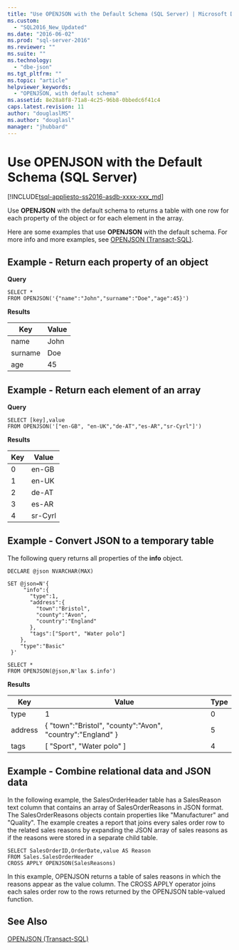 ```yaml
---
title: "Use OPENJSON with the Default Schema (SQL Server) | Microsoft Docs"
ms.custom: 
  - "SQL2016_New_Updated"
ms.date: "2016-06-02"
ms.prod: "sql-server-2016"
ms.reviewer: ""
ms.suite: ""
ms.technology: 
  - "dbe-json"
ms.tgt_pltfrm: ""
ms.topic: "article"
helpviewer_keywords: 
  - "OPENJSON, with default schema"
ms.assetid: 8e28a8f8-71a8-4c25-96b8-0bbedc6f41c4
caps.latest.revision: 11
author: "douglaslMS"
ms.author: "douglasl"
manager: "jhubbard"
---
```

# Use OPENJSON with the Default Schema (SQL Server)
[!INCLUDE[tsql-appliesto-ss2016-asdb-xxxx-xxx_md](../../includes/tsql-appliesto-ss2016-asdb-xxxx-xxx-md.md)]

  Use **OPENJSON** with the default schema to returns a table with one row for each property of the object or for each element in the array.  
  
 Here are some examples that use **OPENJSON** with the default schema. For more info and more examples, see [OPENJSON &#40;Transact-SQL&#41;](../../t-sql/functions/openjson-transact-sql.md).  
  
## Example - Return each property of an object  
 **Query**  
  
```tsql  
SELECT *
FROM OPENJSON('{"name":"John","surname":"Doe","age":45}') 
```  
  
 **Results**  
  
|Key|Value|  
|---------|-----------|  
|name|John|  
|surname|Doe|  
|age|45|  
  
## Example - Return each element of an array  
 **Query**  
  
```tsql  
SELECT [key],value
FROM OPENJSON('["en-GB", "en-UK","de-AT","es-AR","sr-Cyrl"]') 
```  
  
 **Results**  
  
|Key|Value|  
|---------|-----------|  
|0|en-GB|  
|1|en-UK|  
|2|de-AT|  
|3|es-AR|  
|4|sr-Cyrl|  
  
## Example - Convert JSON to a temporary table  
 The following query returns all properties of the **info** object.  
  
```tsql  
DECLARE @json NVARCHAR(MAX)

SET @json=N'{  
     "info":{    
       "type":1,  
       "address":{    
         "town":"Bristol",  
         "county":"Avon",  
         "country":"England"  
       },  
       "tags":["Sport", "Water polo"]  
    },  
    "type":"Basic"  
 }'

SELECT *
FROM OPENJSON(@json,N'lax $.info')
```  
  
 **Results**  
  
|Key|Value|Type|  
|---------|-----------|----------|  
|type|1|0|  
|address|{ "town":"Bristol", "county":"Avon", "country":"England" }|5|  
|tags|[ "Sport", "Water polo" ]|4|  
  
## Example - Combine relational data and JSON data  
 In the following example, the SalesOrderHeader table has a SalesReason text column that contains an array of SalesOrderReasons in JSON format. The SalesOrderReasons objects contain properties like "Manufacturer" and "Quality". The example creates a report that joins every sales order row to the related sales reasons by expanding the JSON array of sales reasons as if the reasons were stored in a separate child table.  
  
```tsql  
SELECT SalesOrderID,OrderDate,value AS Reason
FROM Sales.SalesOrderHeader
CROSS APPLY OPENJSON(SalesReasons)
```  
  
 In this example, OPENJSON returns a table of sales reasons in which the reasons appear as the value column. The CROSS APPLY operator joins each sales order row to the rows returned by the OPENJSON table-valued function.  
  
## See Also  
 [OPENJSON &#40;Transact-SQL&#41;](../../t-sql/functions/openjson-transact-sql.md)  
  
  